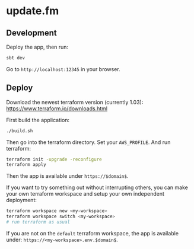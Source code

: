 # update.fm

## Development

Deploy the app, then run:
```sh
sbt dev
```

Go to `http://localhost:12345` in your browser.

## Deploy

Download the newest terraform version (currently 1.03): https://www.terraform.io/downloads.html

First build the application:
```sh
./build.sh
```

Then go into the terraform directory. Set your `AWS_PROFILE`. And run terraform:
```sh
terraform init -upgrade -reconfigure
terraform apply
```

Then the app is available under `https://$domain$`.

If you want to try something out without interrupting others, you can make your own terraform workspace and setup your own independent deployment:
```sh
terraform workspace new <my-workspace>
terraform workspace switch <my-workspace>
# run terraform as usual
```

If you are not on the `default` terraform workspace, the app is available under: `https://<my-workspace>.env.$domain$`.
